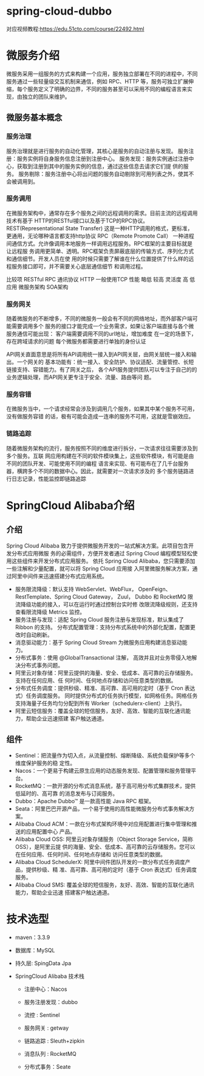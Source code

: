 # spring-cloud-dubbo
对应视频教程:https://edu.51cto.com/course/22492.html

# 微服务介绍

​		微服务采用一组服务的方式来构建一个应用，服务独立部署在不同的进程中，不同服务通过一些轻量级交互机制来通信，例如 RPC、HTTP 等，服务可独立扩展伸缩，每个服务定义了明确的边界，不同的服务甚至可以采用不同的编程语言来实现，由独立的团队来维护。


## 微服务基本概念

### 服务治理

服务治理就是进行服务的自动化管理，其核心是服务的自动注册与发现。
服务注册：服务实例将自身服务信息注册到注册中心。
服务发现：服务实例通过注册中心，获取到注册到其中的服务实例的信息，通过这些信息去请求它们提
供的服务。
服务剔除：服务注册中心将出问题的服务自动剔除到可用列表之外，使其不会被调用到。



### 服务调用

在微服务架构中，通常存在多个服务之间的远程调用的需求。目前主流的远程调用技术有基于
HTTP的RESTful接口以及基于TCP的RPC协议。
REST(Representational State Transfer)
这是一种HTTP调用的格式，更标准，更通用，无论哪种语言都支持http协议
RPC（Remote Promote Call）
一种进程间通信方式。允许像调用本地服务一样调用远程服务。RPC框架的主要目标就是让远程服
务调用更简单、透明。RPC框架负责屏蔽底层的传输方式、序列化方式和通信细节。开发人员在使
用的时候只需要了解谁在什么位置提供了什么样的远程服务接口即可，并不需要关心底层通信细节
和调用过程。



比较项 				RESTful 				RPC
通讯协议 			HTTP 					一般使用TCP
性能 					略低 					 较高
灵活度 				高 						 低
应用 					微服务架构 		 SOA架构

### 服务网关

随着微服务的不断增多，不同的微服务一般会有不同的网络地址，而外部客户端可能需要调用多个
服务的接口才能完成一个业务需求，如果让客户端直接与各个微服务通信可能出现：
客户端需要调用不同的url地址，增加难度
在一定的场景下，存在跨域请求的问题
每个微服务都需要进行单独的身份认证

API网关直面意思是将所有API调用统一接入到API网关层，由网关层统一接入和输出。一个网关的
基本功能有：统一接入、安全防护、协议适配、流量管控、长短链接支持、容错能力。有了网关之后，
各个API服务提供团队可以专注于自己的的业务逻辑处理，而API网关更专注于安全、流量、路由等问
题。



### 服务容错

在微服务当中，一个请求经常会涉及到调用几个服务，如果其中某个服务不可用，没有做服务容错
的话，极有可能会造成一连串的服务不可用，这就是雪崩效应。



### 链路追踪

随着微服务架构的流行，服务按照不同的维度进行拆分，一次请求往往需要涉及到多个服务。互联
网应用构建在不同的软件模块集上，这些软件模块，有可能是由不同的团队开发、可能使用不同的编程
语言来实现、有可能布在了几千台服务器，横跨多个不同的数据中心。因此，就需要对一次请求涉及的
多个服务链路进行日志记录，性能监控即链路追踪





# SpringCloud Alibaba介绍

## 介绍

Spring Cloud Alibaba 致力于提供微服务开发的一站式解决方案。此项目包含开发分布式应用微服
务的必需组件，方便开发者通过 Spring Cloud 编程模型轻松使用这些组件来开发分布式应用服务。
依托 Spring Cloud Alibaba，您只需要添加一些注解和少量配置，就可以将 Spring Cloud 应用接
入阿里微服务解决方案，通过阿里中间件来迅速搭建分布式应用系统。

* 服务限流降级：默认支持 WebServlet、WebFlux， OpenFeign、RestTemplate、Spring Cloud
  Gateway， Zuul， Dubbo 和 RocketMQ 限流降级功能的接入，可以在运行时通过控制台实时修
  改限流降级规则，还支持查看限流降级 Metrics 监控。
* 服务注册与发现：适配 Spring Cloud 服务注册与发现标准，默认集成了 Ribbon 的支持。
  分布式配置管理：支持分布式系统中的外部化配置，配置更改时自动刷新。
* 消息驱动能力：基于 Spring Cloud Stream 为微服务应用构建消息驱动能力。
* 分布式事务：使用 @GlobalTransactional 注解， 高效并且对业务零侵入地解决分布式事务问题。
* 阿里云对象存储：阿里云提供的海量、安全、低成本、高可靠的云存储服务。支持在任何应用、任
  何时间、任何地点存储和访问任意类型的数据。
* 分布式任务调度：提供秒级、精准、高可靠、高可用的定时（基于 Cron 表达式）任务调度服务。
  同时提供分布式的任务执行模型，如网格任务。网格任务支持海量子任务均匀分配到所有
  Worker（schedulerx-client）上执行。
* 阿里云短信服务：覆盖全球的短信服务，友好、高效、智能的互联化通讯能力，帮助企业迅速搭建
  客户触达通道。



## 组件

* Sentinel：把流量作为切入点，从流量控制、熔断降级、系统负载保护等多个维度保护服务的稳
  定性。
* Nacos：一个更易于构建云原生应用的动态服务发现、配置管理和服务管理平台。
* RocketMQ：一款开源的分布式消息系统，基于高可用分布式集群技术，提供低延时的、高可靠
  的消息发布与订阅服务。
* Dubbo：Apache Dubbo™ 是一款高性能 Java RPC 框架。
* Seata：阿里巴巴开源产品，一个易于使用的高性能微服务分布式事务解决方案。
* Alibaba Cloud ACM：一款在分布式架构环境中对应用配置进行集中管理和推送的应用配置中心
  产品。
* Alibaba Cloud OSS: 阿里云对象存储服务（Object Storage Service，简称 OSS），是阿里云提
  供的海量、安全、低成本、高可靠的云存储服务。您可以在任何应用、任何时间、任何地点存储和
  访问任意类型的数据。
* Alibaba Cloud SchedulerX: 阿里中间件团队开发的一款分布式任务调度产品，提供秒级、精
  准、高可靠、高可用的定时（基于 Cron 表达式）任务调度服务。
* Alibaba Cloud SMS: 覆盖全球的短信服务，友好、高效、智能的互联化通讯能力，帮助企业迅速
  搭建客户触达通道。



# 技术选型

* maven：3.3.9

* 数据库：MySQL

* 持久层: SpingData Jpa

* SpringCloud Alibaba 技术栈

  * 注册中心：Nacos

  * 服务注册发现：dubbo

  * 流控 : Sentinel

  * 服务网关 : getway

  * 链路追踪 : Sleuth+zipkin

  * 消息队列 : RocketMQ

  * 分布式事务：Seate
